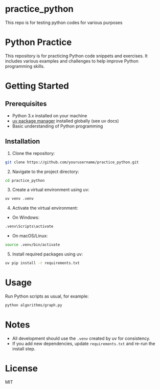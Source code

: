 # practice_python
This repo is for testing python codes for various purposes

# Python Practice
This repository is for practicing Python code snippets and exercises. It includes various examples and challenges to help improve Python programming skills.

# Getting Started
## Prerequisites
- Python 3.x installed on your machine
- [uv package manager](https://github.com/astral-sh/uv) installed globally (see uv docs)
- Basic understanding of Python programming

## Installation
1. Clone the repository:
```bash
git clone https://github.com/yourusername/practice_python.git
```
2. Navigate to the project directory:
```bash
cd practice_python
```
3. Create a virtual environment using uv:
```bash
uv venv .venv
```
4. Activate the virtual environment:
- On Windows:
```cmd
.venv\Scripts\activate
```
- On macOS/Linux:
```bash
source .venv/bin/activate
```
5. Install required packages using uv:
```bash
uv pip install -r requirements.txt
```

# Usage
Run Python scripts as usual, for example:
```bash
python algorithms/graph.py
```

# Notes
- All development should use the `.venv` created by uv for consistency.
- If you add new dependencies, update `requirements.txt` and re-run the install step.

# License
MIT
